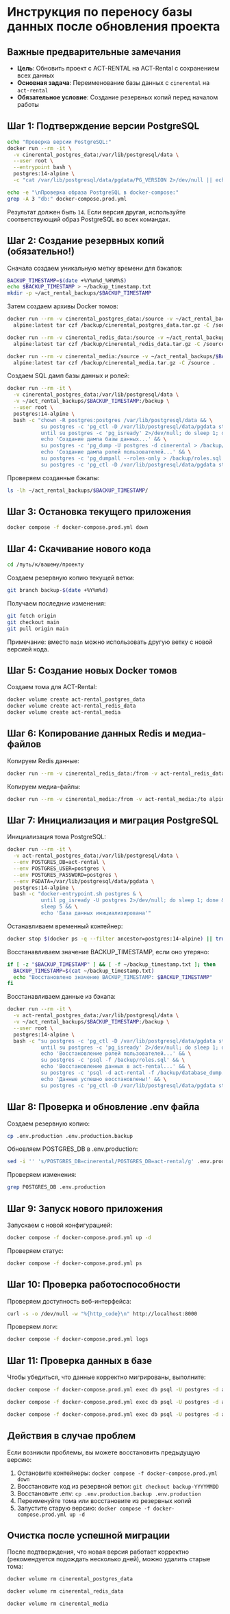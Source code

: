 # Инструкция по переносу базы данных после обновления проекта

## Важные предварительные замечания

- **Цель**: Обновить проект с ACT-RENTAL на ACT-Rental с сохранением всех данных
- **Основная задача**: Переименование базы данных с `cinerental` на `act-rental`
- **Обязательное условие**: Создание резервных копий перед началом работы

## Шаг 1: Подтверждение версии PostgreSQL

```bash
echo "Проверка версии PostgreSQL:"
docker run --rm -it \
  -v cinerental_postgres_data:/var/lib/postgresql/data \
  --user root \
  --entrypoint bash \
  postgres:14-alpine \
  -c "cat /var/lib/postgresql/data/pgdata/PG_VERSION 2>/dev/null || echo 'Файл PG_VERSION не найден'"

echo -e "\nПроверка образа PostgreSQL в docker-compose:"
grep -A 3 "db:" docker-compose.prod.yml
```

Результат должен быть `14`. Если версия другая, используйте соответствующий образ PostgreSQL во всех командах.

## Шаг 2: Создание резервных копий (обязательно!)

Сначала создаем уникальную метку времени для бэкапов:

```bash
BACKUP_TIMESTAMP=$(date +%Y%m%d_%H%M%S)
echo $BACKUP_TIMESTAMP > ~/backup_timestamp.txt
mkdir -p ~/act_rental_backups/$BACKUP_TIMESTAMP
```

Затем создаем архивы Docker томов:

```bash
docker run --rm -v cinerental_postgres_data:/source -v ~/act_rental_backups/$BACKUP_TIMESTAMP:/backup \
  alpine:latest tar czf /backup/cinerental_postgres_data.tar.gz -C /source .
```

```bash
docker run --rm -v cinerental_redis_data:/source -v ~/act_rental_backups/$BACKUP_TIMESTAMP:/backup \
  alpine:latest tar czf /backup/cinerental_redis_data.tar.gz -C /source .
```

```bash
docker run --rm -v cinerental_media:/source -v ~/act_rental_backups/$BACKUP_TIMESTAMP:/backup \
  alpine:latest tar czf /backup/cinerental_media.tar.gz -C /source .
```

Создаем SQL дамп базы данных и ролей:

```bash
docker run --rm -it \
  -v cinerental_postgres_data:/var/lib/postgresql/data \
  -v ~/act_rental_backups/$BACKUP_TIMESTAMP:/backup \
  --user root \
  postgres:14-alpine \
  bash -c "chown -R postgres:postgres /var/lib/postgresql/data && \
           su postgres -c 'pg_ctl -D /var/lib/postgresql/data/pgdata start' && \
           until su postgres -c 'pg_isready' 2>/dev/null; do sleep 1; done && \
           echo 'Создание дампа базы данных...' && \
           su postgres -c 'pg_dump -U postgres -d cinerental > /backup/database_dump.sql' && \
           echo 'Создание дампа ролей пользователей...' && \
           su postgres -c 'pg_dumpall --roles-only > /backup/roles.sql' && \
           su postgres -c 'pg_ctl -D /var/lib/postgresql/data/pgdata stop -m fast'"
```

Проверяем созданные бэкапы:

```bash
ls -lh ~/act_rental_backups/$BACKUP_TIMESTAMP/
```

## Шаг 3: Остановка текущего приложения

```bash
docker compose -f docker-compose.prod.yml down
```

## Шаг 4: Скачивание нового кода

```bash
cd /путь/к/вашему/проекту
```

Создаем резервную копию текущей ветки:

```bash
git branch backup-$(date +%Y%m%d)
```

Получаем последние изменения:

```bash
git fetch origin
git checkout main
git pull origin main
```

Примечание: вместо `main` можно использовать другую ветку с новой версией кода.

## Шаг 5: Создание новых Docker томов

Создаем тома для ACT-Rental:

```bash
docker volume create act-rental_postgres_data
docker volume create act-rental_redis_data
docker volume create act-rental_media
```

## Шаг 6: Копирование данных Redis и медиа-файлов

Копируем Redis данные:

```bash
docker run --rm -v cinerental_redis_data:/from -v act-rental_redis_data:/to alpine sh -c "cp -av /from/. /to/"
```

Копируем медиа-файлы:

```bash
docker run --rm -v cinerental_media:/from -v act-rental_media:/to alpine sh -c "cp -av /from/. /to/"
```

## Шаг 7: Инициализация и миграция PostgreSQL

Инициализация тома PostgreSQL:

```bash
docker run --rm -it \
  -v act-rental_postgres_data:/var/lib/postgresql/data \
  --env POSTGRES_DB=act-rental \
  --env POSTGRES_USER=postgres \
  --env POSTGRES_PASSWORD=postgres \
  --env PGDATA=/var/lib/postgresql/data/pgdata \
  postgres:14-alpine \
  bash -c "docker-entrypoint.sh postgres & \
           until pg_isready -U postgres 2>/dev/null; do sleep 1; done && \
           sleep 5 && \
           echo 'База данных инициализирована'"
```

Останавливаем временный контейнер:

```bash
docker stop $(docker ps -q --filter ancestor=postgres:14-alpine) || true
```

Восстанавливаем значение BACKUP_TIMESTAMP, если оно утеряно:

```bash
if [ -z "$BACKUP_TIMESTAMP" ] && [ -f ~/backup_timestamp.txt ]; then
  BACKUP_TIMESTAMP=$(cat ~/backup_timestamp.txt)
  echo "Восстановлено значение BACKUP_TIMESTAMP: $BACKUP_TIMESTAMP"
fi
```

Восстанавливаем данные из бэкапа:

```bash
docker run --rm -it \
  -v act-rental_postgres_data:/var/lib/postgresql/data \
  -v ~/act_rental_backups/$BACKUP_TIMESTAMP:/backup \
  --user root \
  postgres:14-alpine \
  bash -c "su postgres -c 'pg_ctl -D /var/lib/postgresql/data/pgdata start' && \
           until su postgres -c 'pg_isready' 2>/dev/null; do sleep 1; done && \
           echo 'Восстановление ролей пользователей...' && \
           su postgres -c 'psql -f /backup/roles.sql' && \
           echo 'Восстановление данных в act-rental...' && \
           su postgres -c 'psql -d act-rental -f /backup/database_dump.sql' && \
           echo 'Данные успешно восстановлены!' && \
           su postgres -c 'pg_ctl -D /var/lib/postgresql/data/pgdata stop -m fast'"
```

## Шаг 8: Проверка и обновление .env файла

Создаем резервную копию:

```bash
cp .env.production .env.production.backup
```

Обновляем POSTGRES_DB в .env.production:

```bash
sed -i '' 's/POSTGRES_DB=cinerental/POSTGRES_DB=act-rental/g' .env.production
```

Проверяем изменения:

```bash
grep POSTGRES_DB .env.production
```

## Шаг 9: Запуск нового приложения

Запускаем с новой конфигурацией:

```bash
docker compose -f docker-compose.prod.yml up -d
```

Проверяем статус:

```bash
docker compose -f docker-compose.prod.yml ps
```

## Шаг 10: Проверка работоспособности

Проверяем доступность веб-интерфейса:

```bash
curl -s -o /dev/null -w "%{http_code}\n" http://localhost:8000
```

Проверяем логи:

```bash
docker compose -f docker-compose.prod.yml logs
```

## Шаг 11: Проверка данных в базе

Чтобы убедиться, что данные корректно мигрированы, выполните:

```bash
docker compose -f docker-compose.prod.yml exec db psql -U postgres -d act-rental -c "SELECT COUNT(*) FROM users;"
```

```bash
docker compose -f docker-compose.prod.yml exec db psql -U postgres -d act-rental -c "SELECT COUNT(*) FROM equipment;"
```

```bash
docker compose -f docker-compose.prod.yml exec db psql -U postgres -d act-rental -c "SELECT COUNT(*) FROM clients;"
```

## Действия в случае проблем

Если возникли проблемы, вы можете восстановить предыдущую версию:

1. Остановите контейнеры: `docker compose -f docker-compose.prod.yml down`
2. Восстановите код из резервной ветки: `git checkout backup-YYYYMMDD`
3. Восстановите .env: `cp .env.production.backup .env.production`
4. Переименуйте тома или восстановите из резервных копий
5. Запустите старую версию: `docker compose -f docker-compose.prod.yml up -d`

## Очистка после успешной миграции

После подтверждения, что новая версия работает корректно (рекомендуется подождать несколько дней), можно удалить старые тома:

```bash
docker volume rm cinerental_postgres_data
```

```bash
docker volume rm cinerental_redis_data
```

```bash
docker volume rm cinerental_media
```
